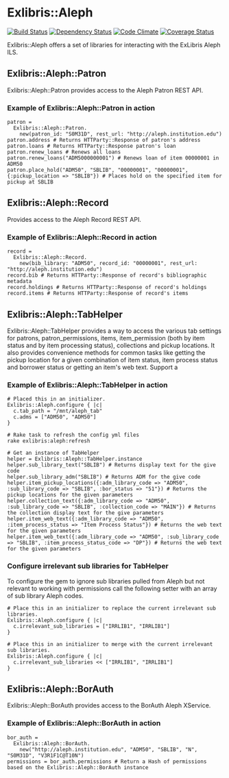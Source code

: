 # Exlibris::Aleph
[![Build Status](https://api.travis-ci.org/scotdalton/exlibris-aleph.png?branch=development)](https://travis-ci.org/scotdalton/exlibris-aleph)
[![Dependency Status](https://gemnasium.com/scotdalton/exlibris-aleph.png)](https://gemnasium.com/scotdalton/exlibris-aleph)
[![Code Climate](https://codeclimate.com/github/scotdalton/exlibris-aleph.png)](https://codeclimate.com/github/scotdalton/exlibris-aleph)
[![Coverage Status](https://coveralls.io/repos/scotdalton/exlibris-aleph/badge.png?branch=development)](https://coveralls.io/r/scotdalton/exlibris-aleph)

Exlibris::Aleph offers a set of libraries for interacting with the ExLibris Aleph ILS.

## Exlibris::Aleph::Patron
Exlibris::Aleph::Patron provides access to the Aleph Patron REST API.

### Example of Exlibris::Aleph::Patron in action
    patron = 
      Exlibris::Aleph::Patron.
        new(patron_id: "S0M31D", rest_url: "http://aleph.institution.edu")
    patron.address # Returns HTTParty::Response of patron's address
    patron.loans # Returns HTTParty::Response patron's loan
    patron.renew_loans # Renews all loans
    patron.renew_loans("ADM5000000001") # Renews loan of item 00000001 in ADM50
    patron.place_hold("ADM50", "SBLIB", "00000001", "00000001", {:pickup_location => "SBLIB"}) # Places hold on the specified item for pickup at SBLIB
  
## Exlibris::Aleph::Record
Provides access to the Aleph Record REST API.

### Example of Exlibris::Aleph::Record in action
    record = 
      Exlibris::Aleph::Record.
        new(bib_library: "ADM50", record_id: "00000001", rest_url: "http://aleph.institution.edu")
    record.bib # Returns HTTParty::Response of record's bibliographic metadata
    record.holdings # Returns HTTParty::Response of record's holdings
    record.items # Returns HTTParty::Response of record's items

## Exlibris::Aleph::TabHelper
Exlibris::Aleph::TabHelper provides a way to access the various tab settings for patrons, patron\_permissions, items, item_permission (both by item status and by item processing status), collections and pickup locations. It also provides convenience methods for common tasks like getting the pickup location for a given combination of item status, item process status and borrower status or getting an item's web text.  Support a 

### Example of Exlibris::Aleph::TabHelper in action
    # Placed this in an initializer.
    Exlibris::Aleph.configure { |c|
      c.tab_path = "/mnt/aleph_tab"
      c.adms = ["ADM50", "ADM50"]
    }

    # Rake task to refresh the config yml files
    rake exlibris:aleph:refresh

    # Get an instance of TabHelper
    helper = Exlibris::Aleph::TabHelper.instance
    helper.sub_library_text("SBLIB") # Returns display text for the give code
    helper.sub_library_adm("SBLIB") # Returns ADM for the give code
    helper.item_pickup_locations({:adm_library_code => "ADM50", :sub_library_code => "SBLIB", :bor_status => "51"}) # Returns the pickup locations for the given parameters
    helper.collection_text({:adm_library_code => "ADM50", :sub_library_code => "SBLIB", :collection_code => "MAIN"}) # Returns the collection display text for the give parameters
    helper.item_web_text({:adm_library_code => "ADM50", :item_process_status => "Item Process Status"}) # Returns the web text for the given parameters
    helper.item_web_text({:adm_library_code => "ADM50", :sub_library_code => "SBLIB", :item_process_status_code => "DP"}) # Returns the web text for the given parameters

### Configure irrelevant sub libraries for TabHelper
To configure the gem to ignore sub libraries pulled from Aleph but not relevant to working with permissions call the following setter with an array of sub library Aleph codes.

    # Place this in an initializer to replace the current irrelevant sub libraries.
    Exlibris::Aleph.configure { |c|
      c.irrelevant_sub_libraries = ["IRRLIB1", "IRRLIB1"]
    }

    # Place this in an initializer to merge with the current irrelevant sub libraries.
    Exlibris::Aleph.configure { |c|
      c.irrelevant_sub_libraries << ["IRRLIB1", "IRRLIB1"]
    }

## Exlibris::Aleph::BorAuth
Exlibris::Aleph::BorAuth provides access to the BorAuth Aleph XService.

### Example of Exlibris::Aleph::BorAuth in action
    bor_auth = 
      Exlibris::Aleph::BorAuth.
        new("http://aleph.institution.edu", "ADM50", "SBLIB", "N", "S0M31D", "V3R1F1C@T10N")
    permissions = bor_auth.permissions # Return a Hash of permissions based on the Exlibris::Aleph::BorAuth instance

